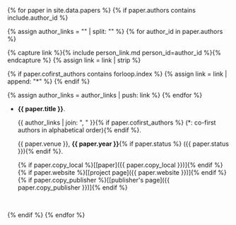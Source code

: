 {% for paper in site.data.papers %}
{% if paper.authors contains include.author_id %}

{% assign author_links = "" | split: "" %}
{% for author_id in paper.authors %}

  {% capture link %}{% include person_link.md person_id=author_id %}{% endcapture %}
  {% assign link = link | strip %}

  {% if paper.cofirst_authors contains forloop.index %}
    {% assign link = link | append: "\*" %}
  {% endif %}

  {% assign author_links = author_links | push: link %}
{% endfor %}

- **{{ paper.title }}**.

  {{ author_links | join: ", " }}{% if paper.cofirst_authors %} (\*: co-first authors in alphabetical order){% endif %}.

  {{ paper.venue }}, **{{ paper.year }}**{% if paper.status %} ({{ paper.status }}){% endif %}.

  {% if paper.copy_local %}\[[paper]({{ paper.copy_local }})\]{% endif %}
  {% if paper.website %}\[[project page]({{ paper.website }})\]{% endif %}
  {% if paper.copy_publisher %}\[[publisher's page]({{ paper.copy_publisher }})\]{% endif %}

  <br />

{% endif %}
{% endfor %}
